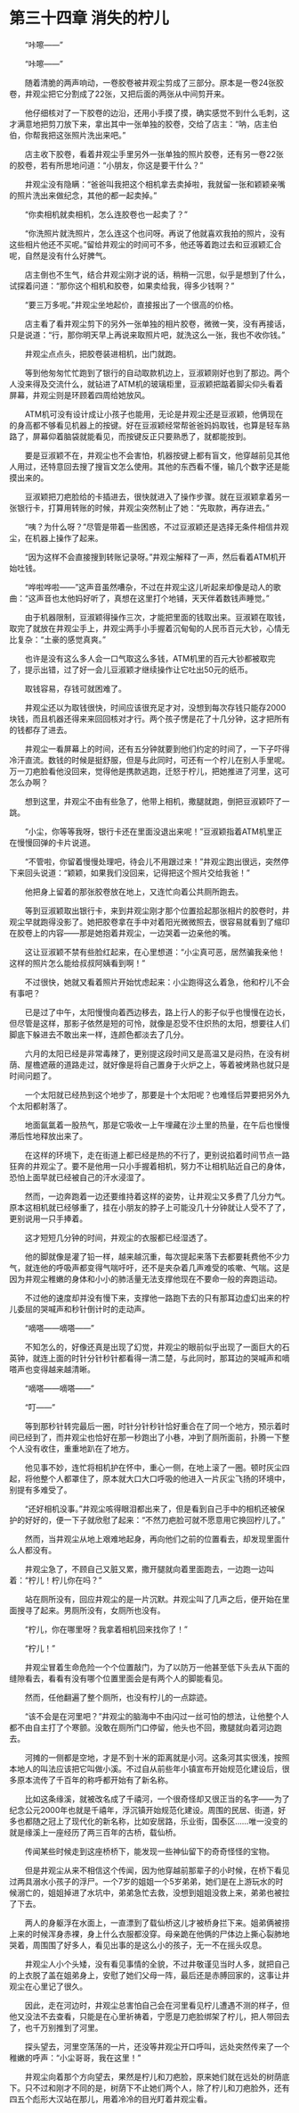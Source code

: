 # 第三十四章 消失的柠儿

&#x20;

　　“咔嚓——”

　　“咔嚓——”

　　随着清脆的两声响动，一卷胶卷被井观尘剪成了三部分。原本是一卷24张胶卷，井观尘把它分割成了22张，又把后面的两张从中间剪开来。

　　他仔细核对了一下胶卷的边沿，还用小手摸了摸，确实感觉不到什么毛刺，这才满意地把剪刀放下来，拿出其中一张单独的胶卷，交给了店主：“呐，店主伯伯，你帮我把这张照片洗出来吧。”

　　店主收下胶卷，看着井观尘手里另外一张单独的照片胶卷，还有另一卷22张的胶卷，若有所思地问道：“小朋友，你这是要干什么？”

　　井观尘没有隐瞒：“爸爸叫我把这个相机拿去卖掉啦，我就留一张和颖颖亲嘴的照片洗出来做纪念，其他的都一起卖掉。”

　　“你卖相机就卖相机，怎么连胶卷也一起卖了？”

　　“你洗照片就洗照片，怎么连这个也问呀。再说了他就喜欢我拍的照片，没有这些相片他还不买呢。”留给井观尘的时间可不多，他还等着跑过去和豆淑颖汇合呢，自然是没有什么好脾气。

　　店主倒也不生气，结合井观尘刚才说的话，稍稍一沉思，似乎是想到了什么，试探着问道：“那你这个相机和胶卷，如果卖给我，得多少钱啊？”

　　“要三万多呢。”井观尘坐地起价，直接报出了一个很高的价格。

　　店主看了看井观尘剪下的另外一张单独的相片胶卷，微微一笑，没有再接话，只是说道：“行，那你明天早上再说来取照片吧，就洗这么一张，我也不收你钱。”

　　井观尘点点头，把胶卷装进相机，出门就跑。

　　等到他匆匆忙忙跑到了银行的自动取款机边上，豆淑颖刚好也到了那边。两个人没来得及交流什么，就钻进了ATM机的玻璃柜里，豆淑颖把踮着脚尖仰头看着屏幕，井观尘则是环顾着四周给她放风。

　　ATM机可没有设计成让小孩子也能用，无论是井观尘还是豆淑颖，他俩现在的身高都不够看见机器上的按键。好在豆淑颖经常帮爸爸妈妈取钱，也算是轻车熟路了，屏幕仰着脑袋就能看见，而按键反正只要熟悉了，就都能按到。

　　要是豆淑颖不在，井观尘也不会害怕，机器按键上都有盲文，他穿越前见其他人用过，还特意回去搜了搜盲文怎么使用。其他的东西看不懂，输几个数字还是能摸出来的。

　　豆淑颖把刀疤脸给的卡插进去，很快就进入了操作步骤。就在豆淑颖拿着另一张银行卡，打算用转账的时候，井观尘突然制止了她：“先取款，再存进去。”

　　“咦？为什么呀？”尽管是带着一些困惑，不过豆淑颖还是选择无条件相信井观尘，在机器上操作了起来。

　　“因为这样不会直接搜到转账记录呀。”井观尘解释了一声，然后看着ATM机开始吐钱。

　　“哗啦哗啦——”这声音虽然嘈杂，不过在井观尘这儿听起来却像是动人的歌曲：“这声音也太他妈好听了，真想在这里打个地铺，天天伴着数钱声睡觉。”

　　由于机器限制，豆淑颖得操作三次，才能把里面的钱取出来。豆淑颖在取钱，取完了就放在井观尘手上，井观尘两手小手握着沉甸甸的人民币百元大钞，心情无比复杂：“土豪的感觉真爽。”

　　也许是没有这么多人会一口气取这么多钱，ATM机里的百元大钞都被取完了，提示出错，过了好一会儿豆淑颖才继续操作让它吐出50元的纸币。

　　取钱容易，存钱可就困难了。

　　井观尘还以为取钱很快，时间应该很充足才对，没想到每次存钱只能存2000块钱，而且机器还得来来回回核对才行。两个孩子愣是花了十几分钟，这才把所有的钱都存了进去。

　　井观尘一看屏幕上的时间，还有五分钟就要到他们约定的时间了，一下子吓得冷汗直流。数钱的时候是挺舒服，但是与此同时，可还有一个柠儿在别人手里呢。万一刀疤脸看他没回来，觉得他是携款逃跑，迁怒于柠儿，把她推进了河里，这可怎么办啊？

　　想到这里，井观尘不由有些急了，他带上相机，撒腿就跑，倒把豆淑颖吓了一跳。

　　“小尘，你等等我呀，银行卡还在里面没退出来呢！”豆淑颖指着ATM机里正在慢慢回弹的卡片说道。

　　“不管啦，你留着慢慢处理吧，待会儿不用跟过来！”井观尘跑出很远，突然停下来回头说道：“颖颖，如果我们没回来，记得把这个照片交给我爸！”

　　他把身上留着的那张胶卷放在地上，又连忙向着公共厕所跑去。

　　等到豆淑颖取出银行卡，来到井观尘刚才那个位置拾起那张相片的胶卷时，井观尘早就跑得没影了。她把胶卷拿在手中对着阳光微微照去，很容易就看到了缩印在胶卷上的内容——那是她抱着井观尘，一边哭着一边亲他的嘴。

　　这让豆淑颖不禁有些脸红起来，在心里想道：“小尘真可恶，居然骗我亲他！这样的照片怎么能给叔叔阿姨看到啊！”

　　不过很快，她就又看着照片开始忧虑起来：小尘跑得这么着急，他和柠儿不会有事吧？

　　已是过了中午，太阳慢慢向着西边移去，路上行人的影子似乎也慢慢在边长，但尽管是这样，那影子依然是短的可怜，就像是忍受不住炽热的太阳，想要往人们脚底下躲进去不敢出来一样，连颜色都淡去了几分。

　　六月的太阳已经是非常毒辣了，更别提这段时间又是高温又是闷热，在没有树荫、屋檐遮蔽的道路走过，就好像是将自己置身于火炉之上，等着被烤熟也就只是时间问题了。

　　一个太阳就已经热到这个地步了，那要是十个太阳呢？也难怪后羿要把另外九个太阳都射落了。

　　地面氤氲着一股热气，那是它吸收一上午埋藏在沙土里的热量，在午后也慢慢滞后性地释放出来了。

　　在这样的环境下，走在街道上都已经是热的不行了，更别说掐着时间节点一路狂奔的井观尘了。要不是他用一只小手握着相机，努力不让相机贴近自己的身体，恐怕上面早就已经被自己的汗水浸湿了。

　　然而，一边奔跑着一边还要维持着这样的姿势，让井观尘又多费了几分力气。原本这相机就已经够重了，挂在小朋友的脖子上可能没几十分钟就让人受不了了，更别说用一只手捧着。

　　这才短短几分钟的时间，井观尘的衣服都已经湿透了。

　　他的脚就像是灌了铅一样，越来越沉重，每次提起来落下去都要耗费他不少力气，就连他的呼吸声都变得气喘吁吁，还不是夹杂着几声难受的咳嗽、气喘。这是因为井观尘稚嫩的身体和小小的肺活量无法支撑他现在不要命一般的奔跑运动。

　　不过他的速度却并没有慢下来，支撑他一路跑下去的只有那耳边虚幻出来的柠儿委屈的哭喊声和秒针倒计时的走动声。

　　“嘀嗒——嘀嗒——”

　　不知怎么的，好像还真是出现了幻觉，井观尘的眼前似乎出现了一面巨大的石英钟，就连上面的时针分针秒针都看得一清二楚，与此同时，那耳边的哭喊声和嘀嗒声也变得越来越清晰。

　　“嘀嗒——嘀嗒——”

　　“叮——”

　　等到那秒针转完最后一圈，时针分针秒针恰好重合在了同一个地方，预示着时间已经到了，而井观尘也恰好在那一秒跑出了小巷，冲到了厕所面前，扑腾一下整个人没有收住，重重地趴在了地方。

　　他见事不妙，连忙将相机护在怀中，重心一侧，在地上滚了一圈。顿时灰尘四起，将他整个人都罩住了，原本就大口大口呼吸的他进入一片灰尘飞扬的环境中，别提有多难受了。

　　“还好相机没事。”井观尘咳得眼泪都出来了，但是看到自己手中的相机还被保护的好好的，便一下子就欣慰了起来：“不然刀疤脸可就不愿意用它换回柠儿了。”

　　然而，当井观尘从地上艰难地起身，再向他们之前的位置看去，却发现里面什么人都没有。

　　井观尘急了，不顾自己又脏又累，撒开腿就向着里面跑去，一边跑一边叫着：“柠儿！柠儿你在吗？”

　　站在厕所没有，回应井观尘的是一片沉默。井观尘叫了几声之后，便开始在里面搜寻了起来。男厕所没有，女厕所也没有。

　　“柠儿，你在哪里呀？我拿着相机回来找你了！”

　　“柠儿！”

　　井观尘冒着生命危险一个个位置敲门，为了以防万一他甚至低下头去从下面的缝隙看去，看看有没有哪个位置里面会是有两个人的脚能看见。

　　然而，任他翻遍了整个厕所，也没有柠儿的一点踪迹。

　　“该不会是在河里吧？”井观尘的脑海中不由闪过一丝可怕的想法，让他整个人都不由自主打了个寒颤。没敢在厕所门口停留，他头也不回，撒腿就向着河边跑去。

　　河摊的一侧都是空地，才是不到十米的距离就是小河。这条河其实很浅，按照本地人的叫法应该把它叫做小溪。不过自从前些年小镇宣布开始规范化建设后，很多原本流传了千百年的称呼都开始有了新名称。

　　比如这条缘溪，就被改名成了千禧河，一个很奇怪却又很正当的名字——为了纪念公元2000年也就是千禧年，浮沉镇开始规范化建设。周围的民居、街道，好多也都随之冠上了现代化的新名称，比如安居路，乐业街，国泰区……唯一没变的就是缘溪上一座经历了两三百年的古桥，载仙桥。

　　传闻某些时候走到这座桥桥下，能发现一些神仙留下的奇奇怪怪的宝物。

　　但是井观尘从来不相信这个传闻，因为他穿越前那辈子的小时候，在桥下看见过两具溺水小孩子的浮尸。一个7岁的姐姐一个5岁弟弟，她们是在上游玩水的时候溺亡的，姐姐掉进了水坑中，弟弟急忙去救，没想到姐姐没救上来，弟弟也被拉了下去。

　　两人的身躯浮在水面上，一直漂到了载仙桥这儿才被桥身拦下来。姐弟俩被捞上来的时候浑身赤裸，身上什么衣服都没穿。母亲跪在他俩的尸体边上撕心裂肺地哭着，周围围了好多人，看见出事的是这么小的孩子，无一不在摇头叹息。

　　井观尘人小个头矮，没有看见事情的全貌，不过井敬谨见当时人多，就把自己的上衣脱了盖在姐弟身上，安慰了她们父母一阵，最后还是赤膊回家的，这事让井观尘在心里记了很久。

　　因此，走在河边时，井观尘总害怕自己会在河里看见柠儿遭遇不测的样子，但他又没法不去查看，只能是在心里祈祷着，宁愿是刀疤脸绑架了柠儿，把人带回去了，也千万别推到了河里。

　　探头望去，河里空荡荡的一片，还没等井观尘开口呼叫，远处突然传来了一个稚嫩的呼声：“小尘哥哥，我在这里！”　　

　　井观尘向着那个方向望去，果然是柠儿和刀疤脸，原来她们就在远处的树荫底下。只不过和刚才不同的是，树荫下不止她们两个人，除了柠儿和刀疤脸外，还有四五个彪形大汉站在那儿，用着冷冷的目光盯着井观尘看。
